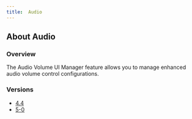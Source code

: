 ```yaml
---
title:  Audio
---
```


## About Audio

### Overview
The Audio Volume UI Manager feature allows you to manage enhanced audio volume control configurations.

### Versions

* [4.4](4-4)
* [5-0](5-0)